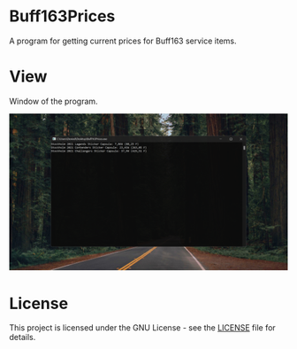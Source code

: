 # Buff163Prices
A program for getting current prices for Buff163 service items.

# View
Window of the program.

![alt text](https://raw.githubusercontent.com/DeniedAccessLife/Buff163Prices/master/view.png)

# License
This project is licensed under the GNU License - see the [LICENSE](LICENSE) file for details.
